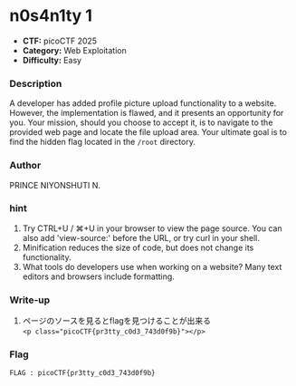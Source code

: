 # n0s4n1ty 1

- **CTF:** picoCTF 2025
- **Category:** Web Exploitation
- **Difficulty:** Easy

### Description

A developer has added profile picture upload functionality to a website.
However, the implementation is flawed, and it presents an opportunity for you.
Your mission, should you choose to accept it, is to navigate to the provided web page and locate the file upload area. Your ultimate goal is to find the hidden flag located in the `/root` directory.

### Author
PRINCE NIYONSHUTI N.

### hint
1. Try CTRL+U / ⌘+U in your browser to view the page source. You can also add 'view-source:' before the URL, or try curl <URL> in your shell.
2. Minification reduces the size of code, but does not change its functionality.
3. What tools do developers use when working on a website? Many text editors and browsers include formatting.


### Write-up

1.  ページのソースを見るとflagを見つけることが出来る  
   `<p class="picoCTF{pr3tty_c0d3_743d0f9b}"></p>`


### Flag
`FLAG : picoCTF{pr3tty_c0d3_743d0f9b}`
